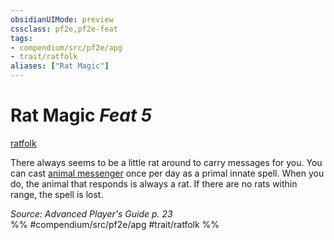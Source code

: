 ```yaml
---
obsidianUIMode: preview
cssclass: pf2e,pf2e-feat
tags:
- compendium/src/pf2e/apg
- trait/ratfolk
aliases: ["Rat Magic"]
---
```

# Rat Magic  *Feat 5*  
[ratfolk](/rules/traits/ratfolk-b1.md)  


There always seems to be a little rat around to carry messages for you. You can cast [animal messenger](/compendium/spells/animal-messenger.md) once per day as a primal innate spell. When you do, the animal that responds is always a rat. If there are no rats within range, the spell is lost.

*Source: Advanced Player's Guide p. 23*  
%% #compendium/src/pf2e/apg #trait/ratfolk %%